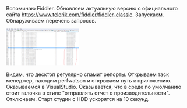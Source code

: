 Вспоминаю Fiddler.
Обновляем актуальную версию c официального сайта https://www.telerik.com/fiddler/fiddler-classic. Запускаем. Обнаруживаем перечень запросов.

<img src="https://github.com/francehunter/Fiddler-learning/blob/main/perfwats.png" width="200" height="100">

Видим, что десктоп регулярно спамит репорты. Открываем таск менеджер, находим perfwatson и открываем путь к приложению. Оказываемся в VisualStudio. Оказывается, что в среде по умолчанию стоит галочка в стиле "отправлять отчет о производительности". Отключаем. Старт студии с HDD ускорятся на 10 секунд.
